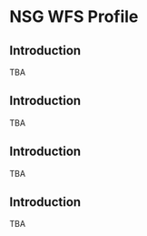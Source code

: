 # NSG WFS Profile

## Introduction

TBA

## Introduction

TBA

## Introduction

TBA

## Introduction

TBA
